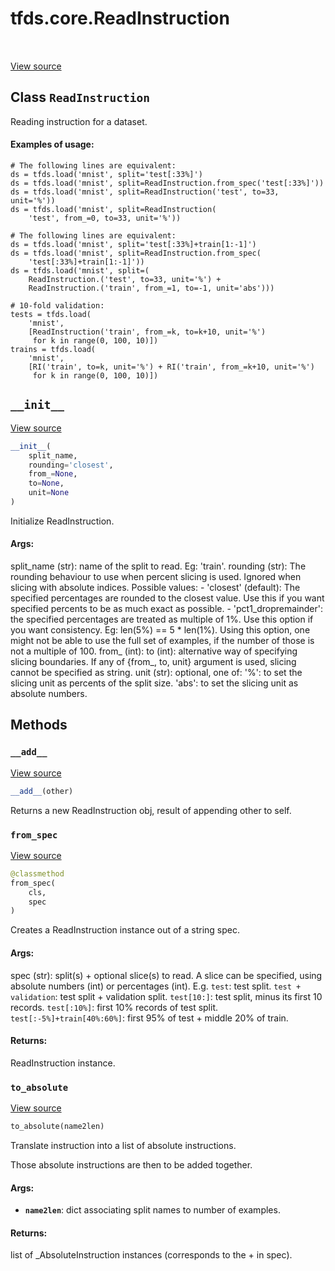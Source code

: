 <div itemscope itemtype="http://developers.google.com/ReferenceObject">
<meta itemprop="name" content="tfds.core.ReadInstruction" />
<meta itemprop="path" content="Stable" />
<meta itemprop="property" content="__add__"/>
<meta itemprop="property" content="__init__"/>
<meta itemprop="property" content="from_spec"/>
<meta itemprop="property" content="to_absolute"/>
</div>

# tfds.core.ReadInstruction

<!-- Insert buttons and diff -->

<table class="tfo-notebook-buttons tfo-api" align="left">
</table>

<a target="_blank" href="https://github.com/tensorflow/datasets/tree/master/tensorflow_datasets/core/tfrecords_reader.py">View
source</a>

<!-- Equality marker -->

## Class `ReadInstruction`

Reading instruction for a dataset.

<!-- Placeholder for "Used in" -->

#### Examples of usage:

```
# The following lines are equivalent:
ds = tfds.load('mnist', split='test[:33%]')
ds = tfds.load('mnist', split=ReadInstruction.from_spec('test[:33%]'))
ds = tfds.load('mnist', split=ReadInstruction('test', to=33, unit='%'))
ds = tfds.load('mnist', split=ReadInstruction(
    'test', from_=0, to=33, unit='%'))

# The following lines are equivalent:
ds = tfds.load('mnist', split='test[:33%]+train[1:-1]')
ds = tfds.load('mnist', split=ReadInstruction.from_spec(
    'test[:33%]+train[1:-1]'))
ds = tfds.load('mnist', split=(
    ReadInstruction.('test', to=33, unit='%') +
    ReadInstruction.('train', from_=1, to=-1, unit='abs')))

# 10-fold validation:
tests = tfds.load(
    'mnist',
    [ReadInstruction('train', from_=k, to=k+10, unit='%')
     for k in range(0, 100, 10)])
trains = tfds.load(
    'mnist',
    [RI('train', to=k, unit='%') + RI('train', from_=k+10, unit='%')
     for k in range(0, 100, 10)])
```

<h2 id="__init__"><code>__init__</code></h2>

<a target="_blank" href="https://github.com/tensorflow/datasets/tree/master/tensorflow_datasets/core/tfrecords_reader.py">View
source</a>

```python
__init__(
    split_name,
    rounding='closest',
    from_=None,
    to=None,
    unit=None
)
```

Initialize ReadInstruction.

#### Args:

split_name (str): name of the split to read. Eg: 'train'. rounding (str): The
rounding behaviour to use when percent slicing is used. Ignored when slicing
with absolute indices. Possible values: - 'closest' (default): The specified
percentages are rounded to the closest value. Use this if you want specified
percents to be as much exact as possible. - 'pct1_dropremainder': the specified
percentages are treated as multiple of 1%. Use this option if you want
consistency. Eg: len(5%) == 5 * len(1%). Using this option, one might not be
able to use the full set of examples, if the number of those is not a multiple
of 100. from_ (int): to (int): alternative way of specifying slicing boundaries.
If any of {from_, to, unit} argument is used, slicing cannot be specified as
string. unit (str): optional, one of: '%': to set the slicing unit as percents
of the split size. 'abs': to set the slicing unit as absolute numbers.

## Methods

<h3 id="__add__"><code>__add__</code></h3>

<a target="_blank" href="https://github.com/tensorflow/datasets/tree/master/tensorflow_datasets/core/tfrecords_reader.py">View
source</a>

```python
__add__(other)
```

Returns a new ReadInstruction obj, result of appending other to self.

<h3 id="from_spec"><code>from_spec</code></h3>

<a target="_blank" href="https://github.com/tensorflow/datasets/tree/master/tensorflow_datasets/core/tfrecords_reader.py">View
source</a>

```python
@classmethod
from_spec(
    cls,
    spec
)
```

Creates a ReadInstruction instance out of a string spec.

#### Args:

spec (str): split(s) + optional slice(s) to read. A slice can be specified,
using absolute numbers (int) or percentages (int). E.g. `test`: test split.
`test + validation`: test split + validation split. `test[10:]`: test split,
minus its first 10 records. `test[:10%]`: first 10% records of test split.
`test[:-5%]+train[40%:60%]`: first 95% of test + middle 20% of train.

#### Returns:

ReadInstruction instance.

<h3 id="to_absolute"><code>to_absolute</code></h3>

<a target="_blank" href="https://github.com/tensorflow/datasets/tree/master/tensorflow_datasets/core/tfrecords_reader.py">View
source</a>

```python
to_absolute(name2len)
```

Translate instruction into a list of absolute instructions.

Those absolute instructions are then to be added together.

#### Args:

*   <b>`name2len`</b>: dict associating split names to number of examples.

#### Returns:

list of _AbsoluteInstruction instances (corresponds to the + in spec).
